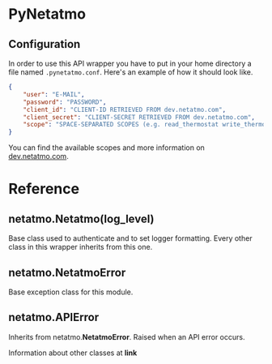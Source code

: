 # PyNetatmo

## Configuration
In order to use this API wrapper you have to put in your home directory a file named `.pynetatmo.conf`. Here's an example of how it should look like.
``` json
{
    "user": "E-MAIL",
    "password": "PASSWORD",
    "client_id": "CLIENT-ID RETRIEVED FROM dev.netatmo.com",
    "client_secret": "CLIENT-SECRET RETRIEVED FROM dev.netatmo.com",
    "scope": "SPACE-SEPARATED SCOPES (e.g. read_thermostat write_thermostat')"
}
```
You can find the available scopes and more information on [dev.netatmo.com](https://dev.netatmo.com/dev/resources/technical/reference/smarthomeapi).

# Reference

## netatmo.**Netatmo**(log_level)
Base class used to authenticate and to set logger formatting. Every other class in this wrapper inherits from this one.

## netatmo.**NetatmoError**
Base exception class for this module.

## netatmo.**APIError**
Inherits from netatmo.**NetatmoError**. Raised when an API error occurs.

Information about other classes at **link**